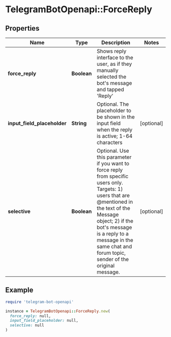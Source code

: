# TelegramBotOpenapi::ForceReply

## Properties

| Name | Type | Description | Notes |
| ---- | ---- | ----------- | ----- |
| **force_reply** | **Boolean** | Shows reply interface to the user, as if they manually selected the bot&#39;s message and tapped &#39;Reply&#39; |  |
| **input_field_placeholder** | **String** | Optional. The placeholder to be shown in the input field when the reply is active; 1-64 characters | [optional] |
| **selective** | **Boolean** | Optional. Use this parameter if you want to force reply from specific users only. Targets: 1) users that are @mentioned in the text of the Message object; 2) if the bot&#39;s message is a reply to a message in the same chat and forum topic, sender of the original message. | [optional] |

## Example

```ruby
require 'telegram-bot-openapi'

instance = TelegramBotOpenapi::ForceReply.new(
  force_reply: null,
  input_field_placeholder: null,
  selective: null
)
```

